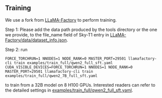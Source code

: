## Training
We use a fork from [LLaMA-Factory](https://github.com/hiyouga/LLaMA-Factory) to perform training.

Step 1: Please add the data path produced by the tools directory or the one we provide, to the file_name field of Sky-T1 entry in [LLaMA-Factory/data/dataset_info.json](./LLaMA-Factory/data/dataset_info.json).

Step 2: run 

`FORCE_TORCHRUN=1 NNODES=1 NODE_RANK=0 MASTER_PORT=29501 llamafactory-cli train examples/train_full/qwen2_full_sft.yaml`
`CUDA_VISIBLE_DEVICES=FORCE_TORCHRUN=1 NNODES=1 NODE_RANK=0 MASTER_PORT=29501 llamafactory-cli train examples/train_full/qwen2_7B_full_sft.yaml`

 to train from a 32B model on 8 H100 GPUs. Interested readers can refer to the detailed settings in [examples/train_full/qwen2_full_sft.yaml](./LLaMA-Factory/examples/train_full/qwen2_full_sft.yaml).
